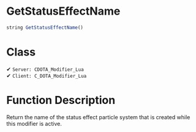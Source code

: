 # GetStatusEffectName
```js	
string GetStatusEffectName()
```
# Class
✔ `Server: CDOTA_Modifier_Lua`  
✔ `Client: C_DOTA_Modifier_Lua`  

# Function Description
Return the name of the status effect particle system that is created while this modifier is active.
